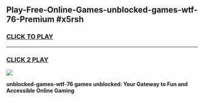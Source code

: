 
## Play-Free-Online-Games-unblocked-games-wtf-76-Premium #x5rsh
<h3>
<a href="https://premium.freeplayer.one?title=unblocked-games-wtf-76&ref=8M">CLICK TO PLAY</a></h3>
<hr>

<h3>
<a href="https://premium.freeplayer.one?title=unblocked-games-wtf-76&ref=8M">CLICK 2 PLAY</a>
  
</h3>

<a href="https://premium.freeplayer.one?title=unblocked-games-wtf-76&ref=8M"><img src="https://clearcache.store/games.png"></a>


**unblocked-games-wtf-76 games unblocked: Your Gateway to Fun and Accessible Online Gaming**
